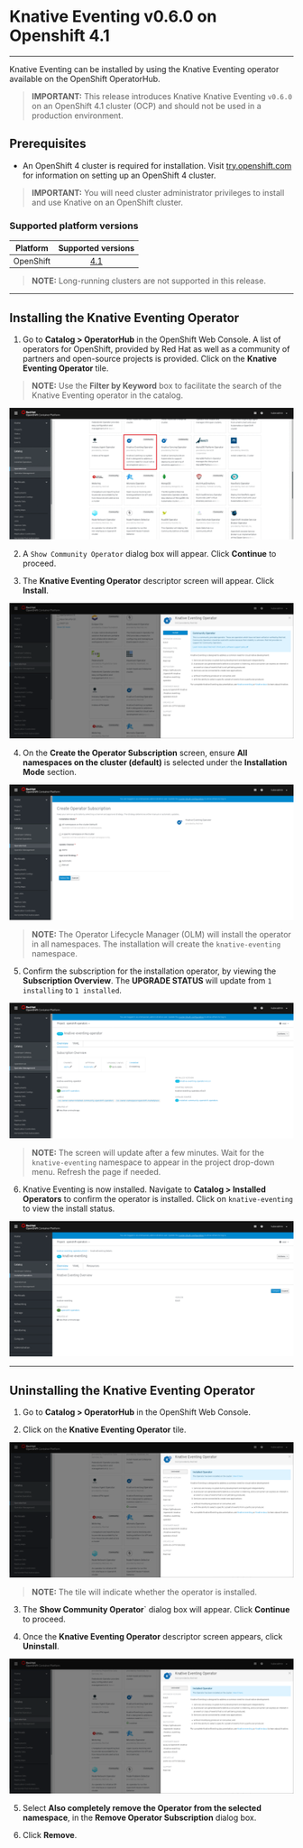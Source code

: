 # Knative Eventing v0.6.0 on Openshift 4.1
--------

Knative Eventing can be installed by using the Knative Eventing operator available on the OpenShift OperatorHub.


> **IMPORTANT:** This release introduces Knative Knative Eventing `v0.6.0` on an OpenShift 4.1 cluster (OCP) and should not be used in a production environment.


## Prerequisites

* An OpenShift 4 cluster is required for installation. Visit [try.openshift.com](try.openshift.com) for information on setting up an OpenShift 4 cluster.

> **IMPORTANT:**  You will need cluster administrator privileges to install and use Knative on an OpenShift cluster.

### Supported platform versions

| Platform        | Supported versions           |
| ------------- |:-------------:|
| OpenShift      | [4.1](https://try.openshift.com/)          |

> **NOTE:**  Long-running clusters are not supported in this release.


--------
## Installing the Knative Eventing Operator

1. Go to **Catalog > OperatorHub** in the OpenShift Web Console. A list of operators for OpenShift, provided by Red Hat as well as a community of partners and open-source projects is provided. Click on the **Knative Eventing Operator** tile. 

> **NOTE:** Use the **Filter by Keyword** box to facilitate the search of the Knative Eventing operator in the catalog.

![ESO Tile](/images/knative_eventing_tile_highlighted.png)

2. A `Show Community Operator` dialog box will appear. Click **Continue** to proceed.

3. The **Knative Eventing Operator** descriptor screen will appear. Click **Install**.

![ESO Install Screen](/images/knative_eventing_operator_screen.png)

4. On the **Create the Operator Subscription** screen, ensure  **All namespaces on the cluster (default)** is selected under the **Installation Mode** section.

![ESO Namespaces Default](/images/knative_eventing_namespaces_default.png)

> **NOTE:** The Operator Lifecycle Manager (OLM) will install the operator in all namespaces. The installation will create the `knative-eventing` namespace.

5. Confirm the subscription for the installation operator, by viewing the **Subscription Overview**. The **UPGRADE STATUS** will update from `1 installing` to `1 installed`.

![ESO Upgrade Status](/images/knative_eventing_installed_sub.png)

> **NOTE:** The screen will update after a few minutes. Wait for the `knative-eventing` namespace to appear in the project drop-down menu. Refresh the page if needed.

6. Knative Eventing is now installed. Navigate to **Catalog > Installed Operators** to confirm the operator is installed. Click on `knative-eventing` to view the install status.

![ESO installed](/images/knative_eventing_installed_operator.png)


---------
## Uninstalling the Knative Eventing Operator

1. Go to **Catalog > OperatorHub** in the OpenShift Web Console.

2. Click on the **Knative Eventing Operator** tile.

![ESO Uninstall Tile](/images/knative_eventing_uninstall_operator.png)

> **NOTE:** The tile will indicate whether the operator is installed.

3. The **Show Community Operator**` dialog box will appear. Click **Continue** to proceed.

4. Once the **Knative Eventing Operator** descriptor screen appears, click **Uninstall**.

![ESO Uninstall](/images/knative_eventing_uninstall_operator.png)

5. Select **Also completely remove the Operator from the selected namespace**, in the **Remove Operator Subscription** dialog box.

6. Click **Remove**.
